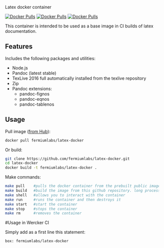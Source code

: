 Latex docker container

[![Docker Pulls](https://img.shields.io/docker/pulls/fermiumlabs/latex-docker.svg?maxAge=2592000)](https://hub.docker.com/r/fermiumlabs/latex-docker/) [![Docker Pulls](https://img.shields.io/docker/automated/fermiumlabs/latex-docker.svg?maxAge=2592000)](https://hub.docker.com/r/fermiumlabs/latex-docker/)  [![Docker Pulls](https://img.shields.io/docker/stars/fermiumlabs/latex-docker.svg?maxAge=2592000)](https://hub.docker.com/r/fermiumlabs/latex-docker/)

This container is intended to be used as a base image in CI builds of latex documentation.

## Features

Includes the following packages and utilities:

* Node.js 
* Pandoc (latest stable)
* TexLive 2016 full automatically installed from the texlive repository
* Zip 
* Pandoc extensions:
  * pandoc-fignos
  * pandoc-eqnos
  * pandoc-tablenos

## Usage

Pull image ([from Hub](https://registry.hub.docker.com/u/fermiumlabs/latex)):

```bash
docker pull fermiumlabs/latex-docker
```

Or build:

```bash
git clone https://github.com/fermiumlabs/latex-docker.git
cd latex-docker
docker build -t fermiumlabs/latex-docker .
```
Make commands:

```bash
make pull    #pulls the docker container from the prebuilt public image
make build   #build the image from this github repository. long process
make shell   #allows you to interact with the container
make run     #runs the container and then destroys it
make start   #start the container
make stop    #stops the container
make rm      #removes the container
```

#Usage in Wercker CI

Simply add as a first line this statement:

```
box: fermiumlabs/latex-docker
```
